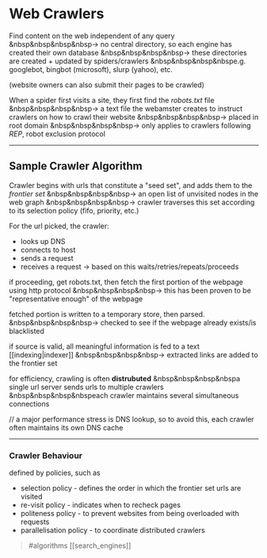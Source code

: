 # Web Crawlers


Find content on the web independent of any query
&nbsp&nbsp&nbsp&nbsp→ no central directory, so each engine has created their own database
&nbsp&nbsp&nbsp&nbsp→ these directories are created + updated by spiders/crawlers
&nbsp&nbsp&nbsp&nbspe.g. googlebot, bingbot (microsoft), slurp (yahoo), etc.

(website owners can also submit their pages to be crawled)

When a spider first visits a site, they first find the _robots.txt_ file
&nbsp&nbsp&nbsp&nbsp→ a text file the webamster creates to instruct crawlers on how to crawl their website
&nbsp&nbsp&nbsp&nbsp→ placed in root domain
&nbsp&nbsp&nbsp&nbsp→ only applies to crawlers following _REP_, robot exclusion protocol

---
## Sample Crawler Algorithm
Crawler begins with urls that constitute a "seed set", and adds them to the _frontier set_
&nbsp&nbsp&nbsp&nbsp→ an open list of unvisited nodes in the web graph
&nbsp&nbsp&nbsp&nbsp→ crawler traverses this set according to its selection policy (fifo, priority, etc.)

For the url picked, the crawler:
-   looks up DNS
-   connects to host
-   sends a request
-   receives a request → based on this waits/retries/repeats/proceeds

if proceeding, get robots.txt, then fetch the first portion of the webpage using http protocol
&nbsp&nbsp&nbsp&nbsp→ this has been proven to be "representative enough" of the webpage

fetched portion is written to a temporary store, then parsed.
&nbsp&nbsp&nbsp&nbsp→ checked to see if the webpage already exists/is blacklisted

if source is valid, all meaningful information is fed to a text [[indexing|indexer]]
&nbsp&nbsp&nbsp&nbsp→ extracted links are added to the frontier set

for efficiency, crawling is often **distrubuted**
&nbsp&nbsp&nbsp&nbspa single url server sends urls to multiple crawlers
&nbsp&nbsp&nbsp&nbspeach crawler maintains several simultaneous connections

// a major performance stress is DNS lookup, so to avoid this, each crawler often maintains its own DNS cache

---
### Crawler Behaviour
defined by policies, such as

-   selection policy - defines the order in which the frontier set urls are visited
-   re-visit policy - indicates when to recheck pages
-   politeness policy - to prevent websites from being overloaded with requests
-   parallelisation policy - to coordinate distributed crawlers

> #algorithms 
> [[search_engines]]
